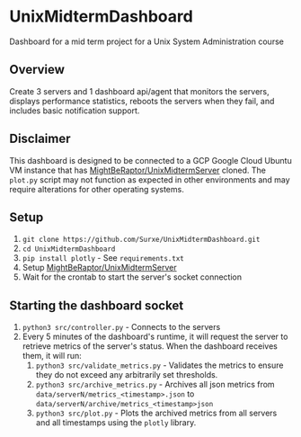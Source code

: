 # UnixMidtermDashboard
Dashboard for a mid term project for a Unix System Administration course

## Overview
Create 3 servers and 1 dashboard api/agent that monitors the servers, displays performance statistics, reboots the servers when they fail, and includes basic notification support.

## Disclaimer
This dashboard is designed to be connected to a GCP Google Cloud Ubuntu VM instance that has [MightBeRaptor/UnixMidtermServer](https://github.com/MightBeRaptor/UnixMidtermServer.git) cloned. The `plot.py` script may not function as expected in other environments and may require alterations for other operating systems.

## Setup
1. `git clone https://github.com/Surxe/UnixMidtermDashboard.git`
2. `cd UnixMidtermDashboard`
3. `pip install plotly` - See `requirements.txt`
4. Setup [MightBeRaptor/UnixMidtermServer](https://github.com/MightBeRaptor/UnixMidtermServer.git)
5. Wait for the crontab to start the server's socket connection

## Starting the dashboard socket
1. `python3 src/controller.py` - Connects to the servers
2. Every 5 minutes of the dashboard's runtime, it will request the server to retrieve metrics of the server's status. When the dashboard receives them, it will run:
   1. `python3 src/validate_metrics.py` - Validates the metrics to ensure they do not exceed any arbitrarily set thresholds.
   2. `python3 src/archive_metrics.py` - Archives all json metrics from `data/serverN/metrics_<timestamp>.json` to `data/serverN/archive/metrics_<timestamp>json`
   3. `python3 src/plot.py` - Plots the archived metrics from all servers and all timestamps using the `plotly` library.
